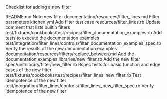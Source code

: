 Checklist for adding a new filter

README.md
    Note new filter
documentation/resources/filter_lines.md
    Filter parameters
kitchen.yml
    Add filter test case
resources/filter_lines.rb
    Update comment that lists builtin filters
test/fixtures/cookbooks/test/recipes/filter_documentation_examples.rb
    Add tests to execute the documentation examples
test/integration/filter_lines/controls/filter_documentation_examples_spec.rb
    Verify the results of the new documentation examples
documentation/resources/filters/replace_between.md
    Add the documentation examples
libraries/new_filter.rb
    Add the new filter
spec/unit/library/filter/new_filter.rb
    Rspec tests for basic function and edge cases of the new filter
test/fixtures/cookbooks/test/recipes/filter_lines_new_filter.rb
    Test idempotence of the new filter
test/integration/filter_lines/controls/filter_lines_new_filter_spec.rb
    Verify idempotence of the new filter
